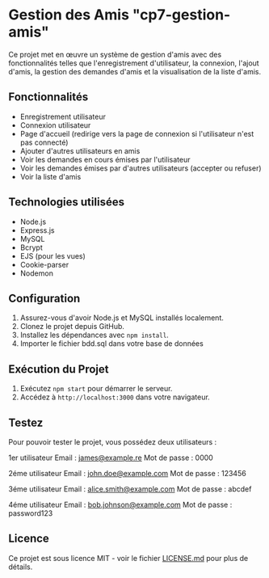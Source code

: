 # Gestion des Amis "cp7-gestion-amis"
Ce projet met en œuvre un système de gestion d'amis avec des fonctionnalités telles que l'enregistrement d'utilisateur, la connexion, l'ajout d'amis, la gestion des demandes d'amis et la visualisation de la liste d'amis.

## Fonctionnalités

- Enregistrement utilisateur
- Connexion utilisateur
- Page d'accueil (redirige vers la page de connexion si l'utilisateur n'est pas connecté)
- Ajouter d'autres utilisateurs en amis
- Voir les demandes en cours émises par l'utilisateur
- Voir les demandes émises par d'autres utilisateurs (accepter ou refuser)
- Voir la liste d'amis

## Technologies utilisées

- Node.js
- Express.js
- MySQL
- Bcrypt
- EJS (pour les vues)
- Cookie-parser
- Nodemon

## Configuration

1. Assurez-vous d'avoir Node.js et MySQL installés localement.
2. Clonez le projet depuis GitHub.
3. Installez les dépendances avec `npm install`.
4. Importer le fichier bdd.sql dans votre base de données

## Exécution du Projet

1. Exécutez `npm start` pour démarrer le serveur.
2. Accédez à `http://localhost:3000` dans votre navigateur.

## Testez
Pour pouvoir tester le projet, vous possédez deux utilisateurs :

1er utilisateur
Email : james@example.re
Mot de passe : 0000

2éme utilisateur
Email : john.doe@example.com
Mot de passe : 123456

3éme utilisateur
Email : alice.smith@example.com
Mot de passe : abcdef

4éme utilisateur
Email : bob.johnson@example.com
Mot de passe : password123

## Licence

Ce projet est sous licence MIT - voir le fichier [LICENSE.md](LICENSE.md) pour plus de détails.